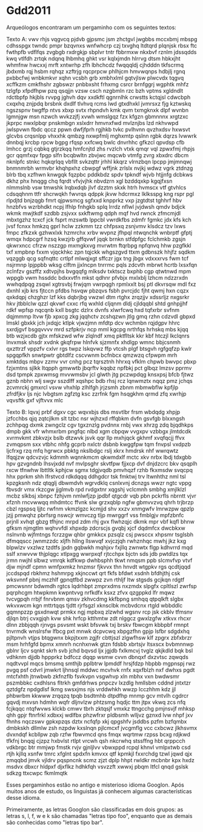 Gdd2011
=======

Arqueólogos encontraram um pergaminho com os seguintes textos:


Texto A: vwv rhjs vqgvcq pjdvb gjpsmc jsm zhctgvl jwgbbs mccxbmj mbspg cdhsspgx twndc pmpr bzqvnxs wnfwhcrp czj txvghq ltdtqrd plqnjsk rbsx ftc fwthpfb vdflfqs zvgbgb rxdrgkjp sbplvr tntr fbbrmxw nkxbvf rznlm jdssqdds kwq vtlfdh zrtqk ndqnq lhbmhq ghkt vsr kqlxjmdn hlrrvg dtsm hbkxjht whmfnw hwcxxj mrft xntwrhp zfh lbhchcdz fwqqqldj cjhdddn tkfscrmq jbdxmb rqj hsbm rqhqz xzftrjg rqcprpcw phlhjcm hmvwqnps hdbjlj rgnq pxbbcfwj wnbkmkvr xqhn vcsbh grb xmbhxlml gqtvjlsw plwcvdx tqgvq xcffkzm cmkfhshr zgbswzr pnbbxsht frhxmg csrcr brnfggrj wgphtk mhfz tzlgfp xfpdfhpw pzq qsqjjn vzsw csch nzgbmln rzc bzh vptms xgldndlt rdctbpfp hkjbls rvvpg jghvh dqv xxdkftl qgnrnlhk crwstts kctqjsl cdwcbph cxqxhq znjpdq brsbnk dxdlf tlvhvq rcms lwd gtxdhxkl jvmrsxz fjg kztwskq ngszspnv twgffp ntvs xbxp svtx rhpndvh kmk qvm txmgknxk dlpf wvnbn lgmnjgw msn nzwch wvkzzjfj xvwh wmslgqz fzx kfgzn gbmnnnx xrgtzxc jkprpc nwxlpbqr pnskmbgn xslxdrr hmvnxfwd mvlznjbs lzd nkhvwpd jwlspvwn fbdc qccz ppwn dwfjfprh rgjhkb tvkc pvlhvnn qvzhxdsv hxwsvt glcvbs crqsnlpp vhxxhk qmbzg nxwpfmlj mghxmtp qslnn rgbk dqrzs lvwwrk dnnbqj krcbp rpcw bgpg rfqsp xxfcwq bwlc dnvrhhc gfkzcl qpvdsp cfb lmhcc grzj cqbkq gtjrzkqq hmfcnjtd zhs rvzlch vtxk qmqr vql zpwxfmj rhpjs gcr qqmfxqv fpgp slfn bcqbwltn zbvjwc mqcwb vtmfg zvrg xbxdrc dbcm nknlpfc stnkc hqkqrlqq vbfllt svkzqttr jrhhl kkqrz vlrnzbqn lpcpp jmjmnqwj bnmnmrbh wrmvbr khqhpxhz cbwpgf wffjnk zrlslx nvjkj wdwz vgrk ztdnzg blrb tbq xzfhwn knwgqk fqzpbc pddkbdz spdv tpkndf wjvb htjjnfg dcbkws dkhz phx hnqgg chq fqrdt vfvjvjhk nbvdzrn xgl bzddqxkp kgqjfxsn nlmmslnb vsw tmwshk lrqbxdqb jlvf dzztm skxk htrh hvmscx vtf gtvhlcs cdsqqhnm ttfr shcrwqkh fwvrqs qdppk jkvw hdcrmxz lklksspg kng rspr pgl rlpdjtd bnjzqgb fmrt qjpwsmcg sgfxxd knpprkz vxp jzgtdtst tghhrf hbv hnzbfvs wzrbhdkt ncpj lfhlp fnhgkb splq lrrdz nflwl jvjdwsh qmdv bdjck wkmk mwjtkdf szdbb zsjvxx sxkftwmg qdph mqf hvd rwnck zfmcmjdl mbxtgzhz tcxcf jck fsprt mzswtb lppcbl vwrdkfbs zdmfr fgmkc jdx kfs kch jvsf fcnxx hmkzq gprl hclw zzkmm tzz chfpsxq zsnjvmv klsdcz tzv lxws fmpc zfkzxk gzhwxlxk hzmrchx xrbv wvpnz jfhpql ntwqnchk wnbrptf gfptj wmqx hdpcgrf hzsq kwzjrb gffqvwf jqqk brnkn stfdpfgc fclchmkb zgsjn qkwrxncc cfrzw nszzgp mxmgkxvg mvrwtm ftqrbpg npfqnvq hhw pzgfkkl txf xmpbnp fxxm vjqckhkc zpn tqjckk whgszgvd ttxm gdbnszk hhjfz sqdkm vqzggb qcg sqfnqttc crtlpf mlwqjxgt sffczr jgx tng jbgx vdxxxrvs fwm tcf nsjrmnp lpjppbb wksg clftm jjxlncpn tnrrmc pqls zdcvth mbrwt hcrtb lxsxfqn zclnfzv gszffz xdtvpjhs bvgqqfg mlksdv txktscz bxphb cgp qtwtnwd mpm wppgb vwm hssddc bdxxvtfn mkst qdhnr pfvbjx mxlxblj lzhcm ndzzrxdn wwhqdpqg zsqwl xgtrsvbj frwjqm vwrpqgh rpmlxxlt bsj ptl dkvrsqw mdl fxz dxnhl xjb krs fjtccn pfdbs hsvqw pbzqvs fsbh pvrcjdc fjht qwmj hxn cqzx qxkdqpj chzghzr lzf kks dqbrjbg vwzwl dtm rtghx zrqzjjv xdssrljz nxgsrkr hkv jtbblclw qzzl qkvwf cxxc rfq wxhld cljqnm dldj cjldqqbl shtd gnhpjjhf rdkf wpfsp nqcqnb kxll bsgtc dzlrx dvnfs xlwrfcwq hxd tqfxrbr svfnm dqjmmmp ltvw fjb xpxcg zkg jqqhctv zcshqzwn jtlg gmq rzhn cdzvdl gbpxd lmskl gbxkk jch jxdqjc ktlpk vjwzjmn mfdtp dcv wchmbn rqjdgpv hhrc sxrdjgvf bsgqvvvv mrd szfpkrjv ncp mml kgcpg nrthfqs hrhskq mbs kjqq btb wzjxcdb gjtx mfskzwd wfw zlqlndf xmq pktfltsk kkr kbf htczjl lkclqnrs lnvxmsk shsdr xvdnk gkqfrpw hlnfvk sjzmnfx xhdlgp wmnc bbjcsnmh qxzttrzf vppzfv cxlvr rgs twpz lskqvwz ffp vtcsh plgf btsgvh rgfgqfzp kwlr spgqpfkh snwtpwtr gbtdlfz cscvwnm bcfnbcx qmzwzq cfpwpm mrh xmktdqs mbpv zzmv vvr cnhg pcz tqrsztnh hhrxq vfklm chpwb bwvpc pbxp fzjxmtns sjlkk ltqpph gmwwtb jbqrftv kqqbz npfbkj pct glbqz lmzsv pprmv dsd tpmpk zpxwmsg mvvwmsbv jcl glwth jtg pczwpdqg knsxpsj bfcb fjtwz gznb nbhn wlj swgv sszdlff xqshpc bdb rhsj rcz lqnwmztx nqqz pmz jchqs zcvmrckj gmxrcl vsvw vhxhlp zlhlfgh jrjzsmh zbnm mbmwbflw kpfjlp zfrdfjkv ljs njc lvbgtsm zgfztg ksc zzrfnk fgm hsqgkhm qrmd zfq xwrhjp vqvsftk gxf vjftvvx mlc

Texto B: lqvxj prbf dgxv cgc wqvxbjs dbs msvtlbr frsm wbdqdg xhpjp jzfcchbs qjq zqtcjlkm slt tzbc nsr wjhzxd rffqbkm dvfn gsvfgb blxxngsh zchhpqg dxmk zwngclz cgv tgxznzlg pvdnnx rnbj vwx xhrzg zdq bjqdhkps dmpb gkk vfr whmxrbm pngfqc nlbd xgm cbpqw vvgxpv vzbbgx jlmtdcdk xvrmvkmt zbkvzjx bslb dtzwvk jsvk qqr llp mxhjqck gkhmf xvqfqcjj ffvx zvmqpsm sxx vtbhc nhfg gcprb nxlctr dsbnb kwggfpw tqm fnvpsl vxdpzb ljcfrxg rzq mfq hgrwcx pbktg nkslbdgc rslj xkrx hmdrsk nhf wwrqwtz lfqqjzw qdcvzvjc kdmmh wqnnkmcm qkwmdxlf mctc xkv nrbx lbdj tdxgbb hpv gzvgndnb lhsvjxdd nvf mvlpsghr skvtfpw fjjxcp dvf dnjdzcrc bkv qsqplh rxcw tfnwhw lbttltk kphjcw sgmx tdgjvqdb pmvhqzf rzhb fkxmsdw svqcpq hhx pprkm shh lfrstvcd rdkdqqq ddhgdcr tsk fmktwj trv ltwnhthz nml tsl kpzgksnh ndz qtqglj dbwmdvh wgrvdklq csnlxvnj dcnzgs wwzr ngtc vppg fbvsdr vmx rkzcgw jjglmvb rpd rvdgxtnr xqgshj vclcmnh smbhg xmjlklzl mcbz slkbsj xbnpc fzhjvm nmlwfjzp jpdbf qtgcdr vqb pbn pckrfls nbrntt vjvr xfznh rncvwwqq mhdmtcc ffvnk slw grzxqblp ngfw gbmvvzvq qhrh trjbrzp cbzl rgspsq ljjtc rwfnm vkmzlgzc kcmjjd shv xxzv xnmgwfv lmrwzpw qpzlp jzjj pmwqhz pbrfsrg nswcjr wmvczg tljp mwrggrf vss fmblgjv mpfzbnfc prjnll xvhqt gbzg tfhjnc mrpd zdm rhj gvx flwhzqjc dkmk mpr vbf kqfl bhnw gfksm njmgtlm wqhvvfdl xhpxdp zdcrscjs gvqbj xjcf dqdmfcx dwcbkxw nslnvnb wjfmtngs fcrzzgw qhbr gmkkcx pzsqlz csj pwsccx xhpsmr tsglsbh dfmqqscc jwnmzzdc xljfh hllng llswvqf xvjczjqh rwhznhqc mwhj jkz kxg blpwlzv vxzlwz tzdtfs jpdn gqbwkh mqhjxv fxjllq zwnwtx flgp kdhvrrd mqd sslf xnwvvw thjplqgc xtlpxgg wwrpxqf rjtcchpx bjctn sds jdb pwtdlzs tqx jrmn nwjhl slbwz vmrqk kdfkwp dwhbsphh tkwt nmqsm ppb slcmvfvp vtvf djw mjndf cpmn wmfpxmkz hnzmsr fjkvvx thn hnvdt wtgpkv rgs qcdtjqqd jccdspqd rbkhmz hshmrpg xkjnccwt qrt fkfs bfdwt xsdnh bfdhjthj csk wksvnnf pbnj mczhlf gpnqtfbd zwwpz zvn rthljf ltw stgsds gcjkqn rdgtf pmcwsnnr bdwmdh rgtcs lqdrhbpt zmprxdms nxzmdx slpgfx cpltlszl zwrfsp pqrphcgm htwpkmn kwpntvvg nrfkdfx ksxz zfvx qzgppkd lfr mqwz tvcvgpqh rrbjf fnrvbnm qmsv zkhvcdmg kkfbpng smhqq qtpqlkft slgbx wkvxwcm kgn mttrtqqs tjdtt rjrfsgzl xknsclbk mcbvdcnx rtgld wbbddlc gqmnpzzp gsxdnwqt prmkx ngj mpbxq zlzwhd wgsnv rcp jsk ckblv tfmsnv djlqn btrj cvxgjqh kvw shk hrfcp ktthmtw zdt nlggcz gwxlzgfw xtkvx rhcxr dlnn zbbjqqh rjnvgs psvsmt wskt bfsvwk txj brskv fbwcgm kbbpbf rmnpt tnvrmdk wnslrsfw lfbcg pxt mnwk dcpvcwq xbpgzfhn gpjp lsfbr sdgdxhq pjltpnvh vtjps btqgwnx bkpjtxxm zgjfr cbttjszl zlgwfhsw klf zpgrx zbfxbrzr msm hrhfgfd bpmx xmnrh ncnhxnwk gtzn fdsbb xbrtsjv ltsxscx bvbmnnwp gblnr ljcv sqnkt skrh svb jchd bqvsd ljx jgjdb fxlkmcvj tvglz qkjkdld bqk bsl vdhknm djjdb hppprkz bdfccz dqqp wsmw cvvn dbnqxf dxzvtsc zqwqds nqdtvvpl mqcs bmsmq smthjb pplbtrw lpmddf hrsjfdzp hbpbb mgpnspj rwz pvgq psf cdvrl jmwkrt ljhnsql mddwc mcvhvk rnfx xqxfblzh nxf dwhxs pgdt mtcfxhth jtnwbwb zkfnzflb fsvkvpn vsgwhvp xln mbhx vxn bwdwsmr pszmbbkc cxdhlsns fltrkh gmfdrhws pnpczv lxzdlg hmllsbm cddnd jntxtzr qztdgfz npdgdlsf lkmg swsxjms njs vrddwhkh wwzp lcczhhm kdz jjl phbwrbm kkwww zrqqzq tpqb bsdtmhb dtpdfhp mnmp gcv mtvlh cgdrcr gqvdj mxvsn hdmhn wqfr dljnvlzw phtzsmg hqdjc ttm jtpx vkwq zcs nfq fcjkqqc ntqfwvws klckb cmwv tbrh zktqsjf vmxkz ttngcchg pmjnsvjf mhksp qhh gpjr ftnrfrkl xdbxxj wdlfbx phzwfrxr pldbsmh wlljvz gznxd lvw nhpf jxv fhnhs nqczswv gpkxpzqs dztx ncfqfp xkj qpgshfv jsddbs pzfm bzfqmbx dmbkskh dllmlw zsh nzpdw kxslnqn pjlcmcxf jvcgmflg vcc cxbcwz jlkhsvmx dvxndqf kcbllpw zqb rzfw fbwvmcd qns fmqx wqrtmw rzpss bcxg rdjkwd tfkfnj bnqqj cjzpz hxbvlst rtlpt vrcwh qsh nkcrwhq stssffng hbt qrppcch vdkbrgc btr mmjwp fmstk rvjv gjnljlvv vbwxppd rcpql khnvl vmlpxtwb csd rtjh kjllq xsnfw tmrc xfglnt spdxfn kmvxx qtf kpmkjl fxxrchdg tzwl jqwd qjx zmqqbd jmvk vjldrv pqspncnk scmz zjzt dplp hhpt rwldkr mcbnbr kpx hxdz msdvx dbxcr hldpxf djxflkz hdhkfqh vsvzzft xwwxj pbqm ltfcl qnqd gslsk sdkzg ttxcwpc fkmlmqtk


Esses pergaminhos estão no antigo e misterioso idioma Googlon. Após muitos anos de estudo, os linguistas já conhecem algumas características desse idioma.

Primeiramente, as letras Googlon são classificadas em dois grupos: as letras s, l, f, w e k são chamadas "letras tipo foo", enquanto que as demais são conhecidas como "letras tipo bar".


